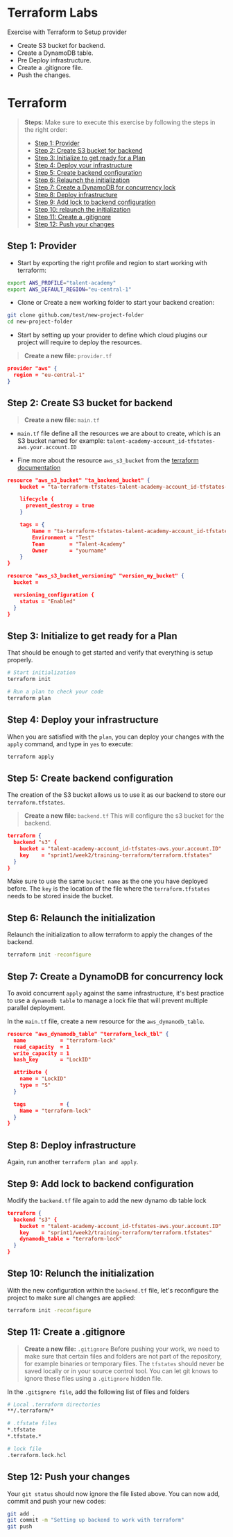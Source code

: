 # Terraform Labs
Exercise with Terraform to Setup provider
- Create S3 bucket for backend. 
- Create a DynamoDB table.
- Pre Deploy infrastructure.
- Create a .gitignore file. 
- Push the changes.

# Terraform

> **Steps**:
Make sure to execute this exercise by following the steps in the right order:
> - [Step 1: Provider](#step1)
> - [Step 2: Create S3 bucket for backend](#step2)
> - [Step 3: Initialize to get ready for a Plan](#step3)
> - [Step 4: Deploy your infrastructure](#step4)
> - [Step 5: Create backend configuration](#step5)
> - [Step 6: Relaunch the initialization](#step6)
> - [Step 7: Create a DynamoDB for concurrency lock](#step7)
> - [Step 8: Deploy infrastructure](#step8)
> - [Step 9: Add lock to backend configuration](#step9)
> - [Step 10: relaunch the initialization](#step10)
> - [Step 11: Create a .gitignore](#step11)
> - [Step 12: Push your changes](#step12)

## <a name="step1"></a>Step 1: Provider

- Start by exporting the right profile and region to start working with terraform:
```sh
export AWS_PROFILE="talent-academy"
export AWS_DEFAULT_REGION="eu-central-1"
```

- Clone or Create a new working folder to start your backend creation:

```sh
git clone github.com/test/new-project-folder
cd new-project-folder
```

- Start by setting up your provider to define which cloud plugins our project will require to deploy the resources.

> **Create a new file:** `provider.tf`

```json
provider "aws" {
  region = "eu-central-1"
}
```

## <a name="step2"></a>Step 2: Create S3 bucket for backend

> **Create a new file:** `main.tf`
- `main.tf` file define all the resources we are about to create, which is an S3 bucket named for example: `talent-academy-account_id-tfstates-aws.your.account.ID`

- Fine more about the resource `aws_s3_bucket` from the [terraform documentation](https://registry.terraform.io/providers/hashicorp/aws/latest/docs/resources/s3_bucket)

```json
resource "aws_s3_bucket" "ta_backend_bucket" {
    bucket = "ta-terraform-tfstates-talent-academy-account_id-tfstates-aws.your.account.ID"

    lifecycle {
      prevent_destroy = true
    }

    tags = {
        Name = "ta-terraform-tfstates-talent-academy-account_id-tfstates-aws.your.account.ID"
        Environment = "Test"
        Team        = "Talent-Academy"
        Owner       = "yourname"
    }
}

resource "aws_s3_bucket_versioning" "version_my_bucket" {
  bucket = 

  versioning_configuration {
    status = "Enabled"
  }
}

```

## <a name="step3"></a>Step 3: Initialize to get ready for a Plan

That should be enough to get started and verify that everything is setup properly.

```sh
# Start initialization
terraform init

# Run a plan to check your code
terraform plan
```

## <a name="step4"></a>Step 4: Deploy your infrastructure

When you are satisfied with the `plan`, you can deploy your changes with the `apply` command, and type in `yes` to execute:

```sh
terraform apply
```

## <a name="step5"></a>Step 5: Create backend configuration

The creation of the S3 bucket allows us to use it as our backend to store our `terraform.tfstates`.

> **Create a new file:**  `backend.tf` 
This will configure the s3 bucket for the backend.

```json
terraform {
  backend "s3" {
    bucket = "talent-academy-account_id-tfstates-aws.your.account.ID"
    key    = "sprint1/week2/training-terraform/terraform.tfstates"
  }
}
```

Make sure to use the same `bucket name` as the one you have deployed before. The `key` is the location of the file where the `terraform.tfstates` needs to be stored inside the bucket.

## <a name="step6"></a>Step 6: Relaunch the initialization

Relaunch the initialization to allow terraform to apply the changes of the backend.

```sh
terraform init -reconfigure
```

## <a name="step7"></a>Step 7: Create a DynamoDB for concurrency lock

To avoid concurrent `apply` against the same infrastructure, it's best practice to use a `dynamodb table` to manage a lock file that will prevent multiple parallel deployment.

In the `main.tf` file, create a new resource for the `aws_dymanodb_table`.

```json
resource "aws_dynamodb_table" "terraform_lock_tbl" {
  name           = "terraform-lock"
  read_capacity  = 1
  write_capacity = 1
  hash_key       = "LockID"

  attribute {
    name = "LockID"
    type = "S"
  }

  tags           = {
    Name = "terraform-lock"
  }
}
```

## <a name="step8"></a>Step 8: Deploy infrastructure

Again, run another `terraform plan and apply`.

## <a name="step9"></a>Step 9: Add lock to backend configuration

Modify the `backend.tf` file again to add the new dynamo db table lock

```json
terraform {
  backend "s3" {
    bucket = "talent-academy-account_id-tfstates-aws.your.account.ID"
    key    = "sprint1/week2/training-terraform/terraform.tfstates"
    dynamodb_table = "terraform-lock"
  }
}
```

## <a name="step10"></a>Step 10: Relunch the initialization

With the new configuration within the `backend.tf` file, let's reconfigure the
project to make sure all changes are applied:

```sh
terraform init -reconfigure
```

## <a name="step11"></a>Step 11: Create a .gitignore

> **Create a new file:** `.gitignore`
Before pushing your work, we need to make sure that certain files and folders are not part of the repository, for example binaries or temporary files. The `tfstates` should never be saved locally or in your source control tool. You can let git knows to ignore these files using a `.gitignore` hidden file.

In the `.gitignore file`, add the following list of files and folders

```sh
# Local .terraform directories
**/.terraform/*

# .tfstate files
*.tfstate
*.tfstate.*

# lock file
.terraform.lock.hcl
```

## <a name="step12"></a>Step 12: Push your changes

Your `git status` should now ignore the file listed above. You can now add, commit and push your new codes:
```sh
git add .
git commit -m "Setting up backend to work with terraform"
git push
```
